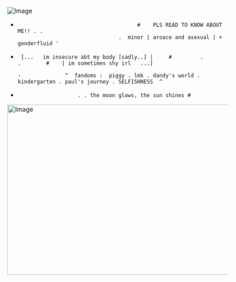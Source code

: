 
![Image](https://github.com/user-attachments/assets/6c45731a-ab0c-42da-a9aa-1fcd7e834db7)

  -
                                              #    PLS READ TO KNOW ABOUT ME!! . .
                                        .  minor | aroace and asexual | + genderfluid '
-      [...   im insecure abt my body [sadly..] |     #         .          .        #    | im sometimes shy irl   ...]
                                                                                                                                -              ^  fandoms :  piggy . lmk . dandy's world . kindergarten . paul's journey . SELFISHNESS  ^
-                        . . the moon glows, the sun shines # 
     
<img width="645" height="387" alt="Image" src="https://github.com/user-attachments/assets/fdce84ad-394b-4e97-959f-617c8ccc9977" />
